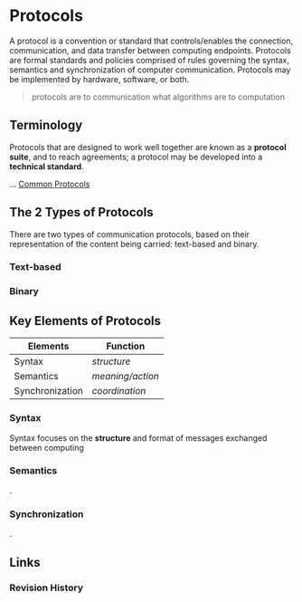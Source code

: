 # Protocols
A protocol is a convention or standard that controls/enables the connection, communication, and data transfer between computing endpoints. Protocols are formal standards and policies comprised of rules governing the syntax, semantics and synchronization of computer communication. Protocols may be implemented by hardware, software, or both.
> protocols are to communication what algorithms are to computation
## Terminology
Protocols that are designed to work well together are known as a **protocol suite**, and to reach agreements; a protocol may be developed into a **technical standard**. 

... [Common Protocols](Common%20Protocols.md)

## The 2 Types of Protocols
There are two types of communication protocols, based on their representation of the content being carried: text-based and binary.

### Text-based

### Binary

## Key Elements of Protocols
| Elements        | Function         |
| --------------- | ---------------- |
| Syntax          | *structure*      |
| Semantics       | *meaning/action* |
| Synchronization | *coordination*   |
### Syntax
Syntax focuses on the **structure** and format of messages exchanged between computing  
### Semantics
.
### Synchronization
.
## Links
### Revision History